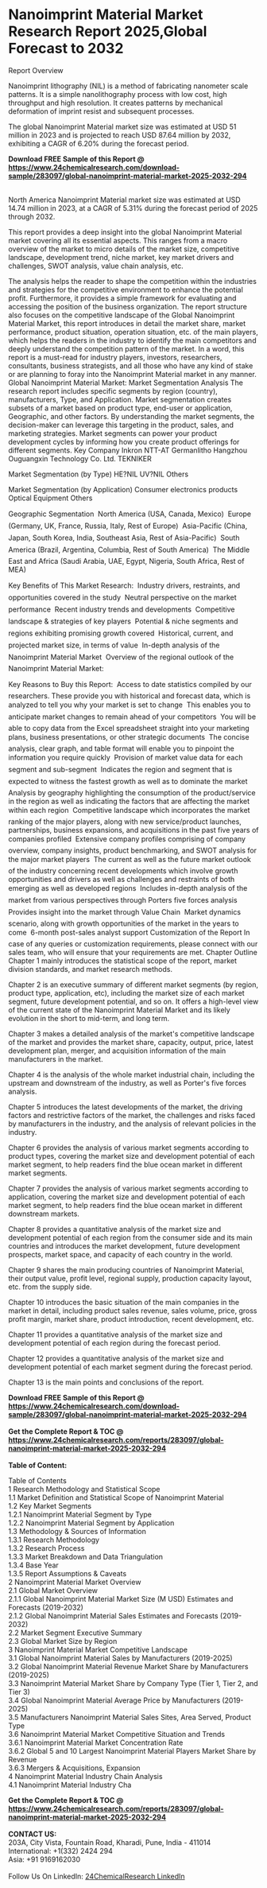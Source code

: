 <h1>Nanoimprint Material Market Research Report 2025,Global Forecast to 2032</h1><p>Report Overview</p><p>
Nanoimprint lithography (NIL) is a method of fabricating nanometer scale patterns. It is a simple nanolithography process with low cost, high throughput and high resolution. It creates patterns by mechanical deformation of imprint resist and subsequent processes.</p><p>
The global Nanoimprint Material market size was estimated at USD 51 million in 2023 and is projected to reach USD 87.64 million by 2032, exhibiting a CAGR of 6.20% during the forecast period.</p><div><b>Download FREE Sample of this Report @ 
            <a href="https://www.24chemicalresearch.com/download-sample/283097/global-nanoimprint-material-market-2025-2032-294">
            https://www.24chemicalresearch.com/download-sample/283097/global-nanoimprint-material-market-2025-2032-294</a></b></div><br><p>
North America Nanoimprint Material market size was estimated at USD 14.74 million in 2023, at a CAGR of 5.31% during the forecast period of 2025 through 2032.</p><p>
This report provides a deep insight into the global Nanoimprint Material market covering all its essential aspects. This ranges from a macro overview of the market to micro details of the market size, competitive landscape, development trend, niche market, key market drivers and challenges, SWOT analysis, value chain analysis, etc.</p><p>
The analysis helps the reader to shape the competition within the industries and strategies for the competitive environment to enhance the potential profit. Furthermore, it provides a simple framework for evaluating and accessing the position of the business organization. The report structure also focuses on the competitive landscape of the Global Nanoimprint Material Market, this report introduces in detail the market share, market performance, product situation, operation situation, etc. of the main players, which helps the readers in the industry to identify the main competitors and deeply understand the competition pattern of the market.
In a word, this report is a must-read for industry players, investors, researchers, consultants, business strategists, and all those who have any kind of stake or are planning to foray into the Nanoimprint Material market in any manner.
Global Nanoimprint Material Market: Market Segmentation Analysis
The research report includes specific segments by region (country), manufacturers, Type, and Application. Market segmentation creates subsets of a market based on product type, end-user or application, Geographic, and other factors. By understanding the market segments, the decision-maker can leverage this targeting in the product, sales, and marketing strategies. Market segments can power your product development cycles by informing how you create product offerings for different segments.
Key Company
Inkron
NTT-AT
Germanlitho
Hangzhou Ouguangxin Technology Co.
Ltd.
TEKNIKER</p><p>
Market Segmentation (by Type)
HE?NIL
UV?NIL
Others</p><p>
Market Segmentation (by Application)
Consumer electronics products
Optical Equipment
Others</p><p>
Geographic Segmentation
 North America (USA, Canada, Mexico)
 Europe (Germany, UK, France, Russia, Italy, Rest of Europe)
 Asia-Pacific (China, Japan, South Korea, India, Southeast Asia, Rest of Asia-Pacific)
 South America (Brazil, Argentina, Columbia, Rest of South America)
 The Middle East and Africa (Saudi Arabia, UAE, Egypt, Nigeria, South Africa, Rest of MEA)</p><p>
Key Benefits of This Market Research:
 Industry drivers, restraints, and opportunities covered in the study
 Neutral perspective on the market performance
 Recent industry trends and developments
 Competitive landscape &amp; strategies of key players
 Potential &amp; niche segments and regions exhibiting promising growth covered
 Historical, current, and projected market size, in terms of value
 In-depth analysis of the Nanoimprint Material Market
 Overview of the regional outlook of the Nanoimprint Material Market:</p><p>
Key Reasons to Buy this Report:
 Access to date statistics compiled by our researchers. These provide you with historical and forecast data, which is analyzed to tell you why your market is set to change
 This enables you to anticipate market changes to remain ahead of your competitors
 You will be able to copy data from the Excel spreadsheet straight into your marketing plans, business presentations, or other strategic documents
 The concise analysis, clear graph, and table format will enable you to pinpoint the information you require quickly
 Provision of market value data for each segment and sub-segment
 Indicates the region and segment that is expected to witness the fastest growth as well as to dominate the market
 Analysis by geography highlighting the consumption of the product/service in the region as well as indicating the factors that are affecting the market within each region
 Competitive landscape which incorporates the market ranking of the major players, along with new service/product launches, partnerships, business expansions, and acquisitions in the past five years of companies profiled
 Extensive company profiles comprising of company overview, company insights, product benchmarking, and SWOT analysis for the major market players
 The current as well as the future market outlook of the industry concerning recent developments which involve growth opportunities and drivers as well as challenges and restraints of both emerging as well as developed regions
 Includes in-depth analysis of the market from various perspectives through Porters five forces analysis
 Provides insight into the market through Value Chain
 Market dynamics scenario, along with growth opportunities of the market in the years to come
 6-month post-sales analyst support
Customization of the Report
In case of any queries or customization requirements, please connect with our sales team, who will ensure that your requirements are met.
Chapter Outline
Chapter 1 mainly introduces the statistical scope of the report, market division standards, and market research methods.</p><p>
Chapter 2 is an executive summary of different market segments (by region, product type, application, etc), including the market size of each market segment, future development potential, and so on. It offers a high-level view of the current state of the Nanoimprint Material Market and its likely evolution in the short to mid-term, and long term.</p><p>
Chapter 3 makes a detailed analysis of the market's competitive landscape of the market and provides the market share, capacity, output, price, latest development plan, merger, and acquisition information of the main manufacturers in the market.</p><p>
Chapter 4 is the analysis of the whole market industrial chain, including the upstream and downstream of the industry, as well as Porter's five forces analysis.</p><p>
Chapter 5 introduces the latest developments of the market, the driving factors and restrictive factors of the market, the challenges and risks faced by manufacturers in the industry, and the analysis of relevant policies in the industry.</p><p>
Chapter 6 provides the analysis of various market segments according to product types, covering the market size and development potential of each market segment, to help readers find the blue ocean market in different market segments.</p><p>
Chapter 7 provides the analysis of various market segments according to application, covering the market size and development potential of each market segment, to help readers find the blue ocean market in different downstream markets.</p><p>
Chapter 8 provides a quantitative analysis of the market size and development potential of each region from the consumer side and its main countries and introduces the market development, future development prospects, market space, and capacity of each country in the world.</p><p>
Chapter 9 shares the main producing countries of Nanoimprint Material, their output value, profit level, regional supply, production capacity layout, etc. from the supply side.</p><p>
Chapter 10 introduces the basic situation of the main companies in the market in detail, including product sales revenue, sales volume, price, gross profit margin, market share, product introduction, recent development, etc.</p><p>
Chapter 11 provides a quantitative analysis of the market size and development potential of each region during the forecast period.</p><p>
Chapter 12 provides a quantitative analysis of the market size and development potential of each market segment during the forecast period.</p><p>
Chapter 13 is the main points and conclusions of the report.</p><p>
</p><div><b>Download FREE Sample of this Report @ 
            <a href="https://www.24chemicalresearch.com/download-sample/283097/global-nanoimprint-material-market-2025-2032-294">
            https://www.24chemicalresearch.com/download-sample/283097/global-nanoimprint-material-market-2025-2032-294</a></b></div><br><div><b>Get the Complete Report & TOC @ 
            <a href="https://www.24chemicalresearch.com/reports/283097/global-nanoimprint-material-market-2025-2032-294">
            https://www.24chemicalresearch.com/reports/283097/global-nanoimprint-material-market-2025-2032-294</a></b></div><br>
            <b>Table of Content:</b><p>Table of Contents<br />
1 Research Methodology and Statistical Scope<br />
1.1 Market Definition and Statistical Scope of Nanoimprint Material<br />
1.2 Key Market Segments<br />
1.2.1 Nanoimprint Material Segment by Type<br />
1.2.2 Nanoimprint Material Segment by Application<br />
1.3 Methodology & Sources of Information<br />
1.3.1 Research Methodology<br />
1.3.2 Research Process<br />
1.3.3 Market Breakdown and Data Triangulation<br />
1.3.4 Base Year<br />
1.3.5 Report Assumptions & Caveats<br />
2 Nanoimprint Material Market Overview<br />
2.1 Global Market Overview<br />
2.1.1 Global Nanoimprint Material Market Size (M USD) Estimates and Forecasts (2019-2032)<br />
2.1.2 Global Nanoimprint Material Sales Estimates and Forecasts (2019-2032)<br />
2.2 Market Segment Executive Summary<br />
2.3 Global Market Size by Region<br />
3 Nanoimprint Material Market Competitive Landscape<br />
3.1 Global Nanoimprint Material Sales by Manufacturers (2019-2025)<br />
3.2 Global Nanoimprint Material Revenue Market Share by Manufacturers (2019-2025)<br />
3.3 Nanoimprint Material Market Share by Company Type (Tier 1, Tier 2, and Tier 3)<br />
3.4 Global Nanoimprint Material Average Price by Manufacturers (2019-2025)<br />
3.5 Manufacturers Nanoimprint Material Sales Sites, Area Served, Product Type<br />
3.6 Nanoimprint Material Market Competitive Situation and Trends<br />
3.6.1 Nanoimprint Material Market Concentration Rate<br />
3.6.2 Global 5 and 10 Largest Nanoimprint Material Players Market Share by Revenue<br />
3.6.3 Mergers & Acquisitions, Expansion<br />
4 Nanoimprint Material Industry Chain Analysis<br />
4.1 Nanoimprint Material Industry Cha</p><div><b>Get the Complete Report & TOC @ 
            <a href="https://www.24chemicalresearch.com/reports/283097/global-nanoimprint-material-market-2025-2032-294">
            https://www.24chemicalresearch.com/reports/283097/global-nanoimprint-material-market-2025-2032-294</a></b></div><br><b>CONTACT US:</b><br>
            203A, City Vista, Fountain Road, Kharadi, Pune, India - 411014<br>
            International: +1(332) 2424 294<br>
            Asia: +91 9169162030 <br><br>
            Follow Us On LinkedIn: <a href="https://www.linkedin.com/company/24chemicalresearch/">24ChemicalResearch LinkedIn</a>